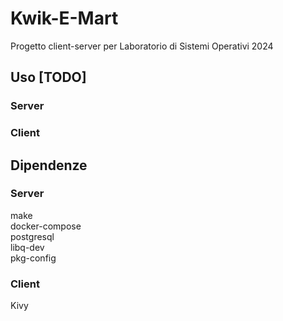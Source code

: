 # Kwik-E-Mart
Progetto client-server per Laboratorio di Sistemi Operativi 2024
## Uso [TODO]
### Server
### Client
## Dipendenze
### Server
make\
docker-compose\
postgresql\
libq-dev\
pkg-config
### Client
Kivy
